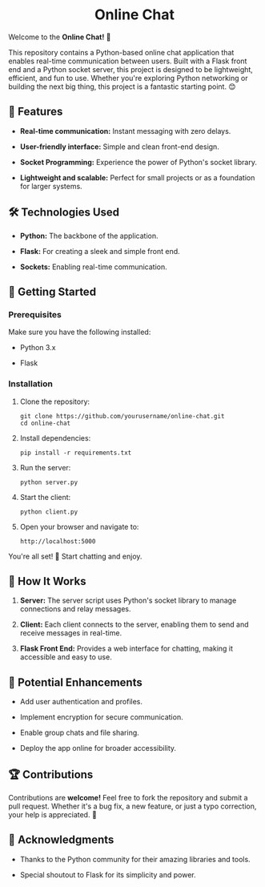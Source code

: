 <h1 align="center">Online Chat</h1>

Welcome to the **Online Chat!** 🚀

This repository contains a Python-based online chat application that enables real-time communication between users. Built with a Flask front end and a Python socket server, this project is designed to be lightweight, efficient, and fun to use. Whether you're exploring Python networking or building the next big thing, this project is a fantastic starting point. 😊

## 🌟 Features

- **Real-time communication:** Instant messaging with zero delays.

- **User-friendly interface:** Simple and clean front-end design.

 - **Socket Programming:** Experience the power of Python's socket library.

 - **Lightweight and scalable:** Perfect for small projects or as a foundation for larger systems.

## 🛠️ Technologies Used

 - **Python:** The backbone of the application.

 - **Flask:** For creating a sleek and simple front end.

 - **Sockets:** Enabling real-time communication.

## 🚀 Getting Started

### Prerequisites

Make sure you have the following installed:

 - Python 3.x

 - Flask

### Installation

1. Clone the repository:

       git clone https://github.com/yourusername/online-chat.git
       cd online-chat

2. Install dependencies:

       pip install -r requirements.txt

3. Run the server:

       python server.py

4. Start the client:

       python client.py

5. Open your browser and navigate to:

       http://localhost:5000

You're all set! 🎉 Start chatting and enjoy.

## 🤔 How It Works

1. **Server:** The server script uses Python's socket library to manage connections and relay messages.

2. **Client:** Each client connects to the server, enabling them to send and receive messages in real-time.

3. **Flask Front End:** Provides a web interface for chatting, making it accessible and easy to use.

## 🎯 Potential Enhancements

 - Add user authentication and profiles.

 - Implement encryption for secure communication.

 - Enable group chats and file sharing.

 - Deploy the app online for broader accessibility.

## 🏆 Contributions

Contributions are **welcome!** Feel free to fork the repository and submit a pull request. Whether it's a bug fix, a new feature, or just a typo correction, your help is appreciated. 💪

## 🙌 Acknowledgments

 - Thanks to the Python community for their amazing libraries and tools.

 - Special shoutout to Flask for its simplicity and power.
